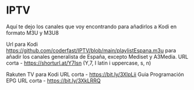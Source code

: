 # IPTV
Aquí te dejo los canales que voy encontrando para añadirlos a Kodi en formato M3U y M3U8

Url para Kodi https://github.com/coderfast/IPTV/blob/main/playlistEspana.m3u para añadir los canales generalista de España, excepto Mediset y A3Media.
URL corta - https://shorturl.at/Y7Isn (Y,7, I latin i uppercase, s, n)

Rakuten TV para Kodi
URL corta - https://bit.ly/3XlpLii
Guia Programación EPG
URL corta - https://bit.ly/3XkLRRQ
